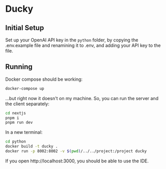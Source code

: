 # Ducky

## Initial Setup
Set up your OpenAI API key in the `python` folder, by copying the .env.example file and renamining it to .env, and adding your API key to the file.

## Running

Docker compose should be working:
```bash
docker-compose up
```
...but right now it doesn't on my machine. So, you can run the server and the client separately:

```bash
cd nextjs
pnpm i
pnpm run dev
```

In a new terminal:
```bash
cd python
docker build -t ducky .
docker run -p 8002:8002 -v $(pwd)/../../project:/project ducky
```

If you open http://localhost:3000, you should be able to use the IDE.